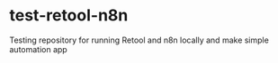 # test-retool-n8n
Testing repository for running Retool and n8n locally and make simple automation app
